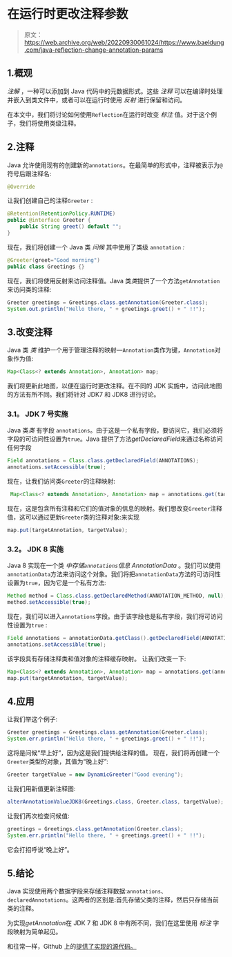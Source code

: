 # 在运行时更改注释参数

> 原文：<https://web.archive.org/web/20220930061024/https://www.baeldung.com/java-reflection-change-annotation-params>

## 1.概观

*注解* ，一种可以添加到 Java 代码中的元数据形式。这些 *注释* 可以在编译时处理并嵌入到类文件中，或者可以在运行时使用 *反射* 进行保留和访问。

在本文中，我们将讨论如何使用`Reflection`在运行时改变 *标注* 值。对于这个例子，我们将使用类级注释。

## 2.注释

Java 允许使用现有的创建新的`annotations`。在最简单的形式中，注释被表示为`@`符号后跟注释名:

```java
@Override
```

让我们创建自己的注释`Greeter` :

```java
@Retention(RetentionPolicy.RUNTIME)
public @interface Greeter {    
    public String greet() default ""; 
}
```

现在，我们将创建一个 Java 类 *问候* 其中使用了类级 `annotation` *:*

```java
@Greeter(greet="Good morning")
public class Greetings {} 
```

现在，我们将使用反射来访问注释值。Java 类*类*提供了一个方法`getAnnotation`来访问类的注释:

```java
Greeter greetings = Greetings.class.getAnnotation(Greeter.class);
System.out.println("Hello there, " + greetings.greet() + " !!");
```

## 3.改变注释

Java 类 *类* 维护一个用于管理注释的映射—`Annotation`类作为键，`Annotation`对象作为值:

```java
Map<Class<? extends Annotation>, Annotation> map;
```

我们将更新此地图，以便在运行时更改注释。在不同的 JDK 实施中，访问此地图的方法有所不同。我们将针对 JDK7 和 JDK8 进行讨论。

### 3.1。 **JDK 7 号实施**

Java 类*类* 有字段 `annotations`。由于这是一个私有字段，要访问它，我们必须将字段的可访问性设置为`true`。Java 提供了方法*getDeclaredField*来通过名称访问任何字段

```java
Field annotations = Class.class.getDeclaredField(ANNOTATIONS);
annotations.setAccessible(true); 
```

现在，让我们访问类`Greeter`的注释映射:

```java
 Map<Class<? extends Annotation>, Annotation> map = annotations.get(targetClass);
```

现在，这是包含所有注释和它们的值对象的信息的映射。我们想改变`Greeter`注释值，这可以通过更新`Greeter`类的注释对象:来实现

```java
map.put(targetAnnotation, targetValue);
```

### 3.2。 **JDK 8 实施**

Java 8 实现在一个类 *中存储`annotations`信息 AnnotationData* 。我们可以使用`annotationData`方法来访问这个对象。我们将把`annotationData`方法的可访问性设置为`true`，因为它是一个私有方法:

```java
Method method = Class.class.getDeclaredMethod(ANNOTATION_METHOD, null);
method.setAccessible(true);
```

现在，我们可以进入`annotations`字段。由于该字段也是私有字段，我们将可访问性设置为`true` :

```java
Field annotations = annotationData.getClass().getDeclaredField(ANNOTATIONS);
annotations.setAccessible(true);
```

该字段具有存储注释类和值对象的注释缓存映射。 让我们改变一下:

```java
Map<Class<? extends Annotation>, Annotation> map = annotations.get(annotationData); 
map.put(targetAnnotation, targetValue);
```

## 4.应用

让我们举这个例子:

```java
Greeter greetings = Greetings.class.getAnnotation(Greeter.class);
System.err.println("Hello there, " + greetings.greet() + " !!");
```

这将是问候“早上好”，因为这是我们提供给注释的值。
现在，我们将再创建一个`Greeter`类型的对象，其值为“晚上好”:

```java
Greeter targetValue = new DynamicGreeter("Good evening"); 
```

让我们用新值更新注释图:

```java
alterAnnotationValueJDK8(Greetings.class, Greeter.class, targetValue);
```

让我们再次检查问候值:

```java
greetings = Greetings.class.getAnnotation(Greeter.class);
System.err.println("Hello there, " + greetings.greet() + " !!");
```

它会打招呼说“晚上好”。

## 5.结论

Java 实现使用两个数据字段来存储注释数据:`annotations`、`declaredAnnotations`。这两者的区别是:首先存储父类的注释，然后只存储当前类的注释。

为实现*getAnnotation*在 JDK 7 和 JDK 8 中有所不同，我们在这里使用 *标注* 字段映射为简单起见。

和往常一样，Github 上的[提供了实现的源代码。](https://web.archive.org/web/20220625082530/https://github.com/eugenp/tutorials/tree/master/core-java-modules/core-java-reflection)